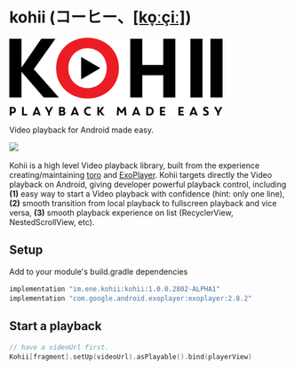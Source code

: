 # kohii (コーヒー、[[ko̞ːçiː]](https://en.wiktionary.org/wiki/%E3%82%B3%E3%83%BC%E3%83%92%E3%83%BC))

<img src="art/kohii.png?raw=true" alt="Kohii" width="384">

Video playback for Android made easy.

![](https://img.shields.io/nexus/s/https/oss.sonatype.org/im.ene.kohii/kohii.svg)

Kohii is a high level Video playback library, built from the experience creating/maintaining [toro](https://github.com/eneim/toro) and [ExoPlayer](https://github.com/google/ExoPlayer). Kohii targets directly the Video playback on Android, giving developer powerful playback control, including **(1)** easy way to start a Video playback with confidence (hint: only one line), **(2)** smooth transition from local playback to fullscreen playback and vice versa, **(3)** smooth playback experience on list (RecyclerView, NestedScrollView, etc).

## Setup

Add to your module's build.gradle dependencies

```groovy
implementation "im.ene.kohii:kohii:1.0.0.2802-ALPHA1"
implementation "com.google.android.exoplayer:exoplayer:2.8.2"
```

## Start a playback

```kotlin
// have a videoUrl first.
Kohii[fragment].setUp(videoUrl).asPlayable().bind(playerView)
```